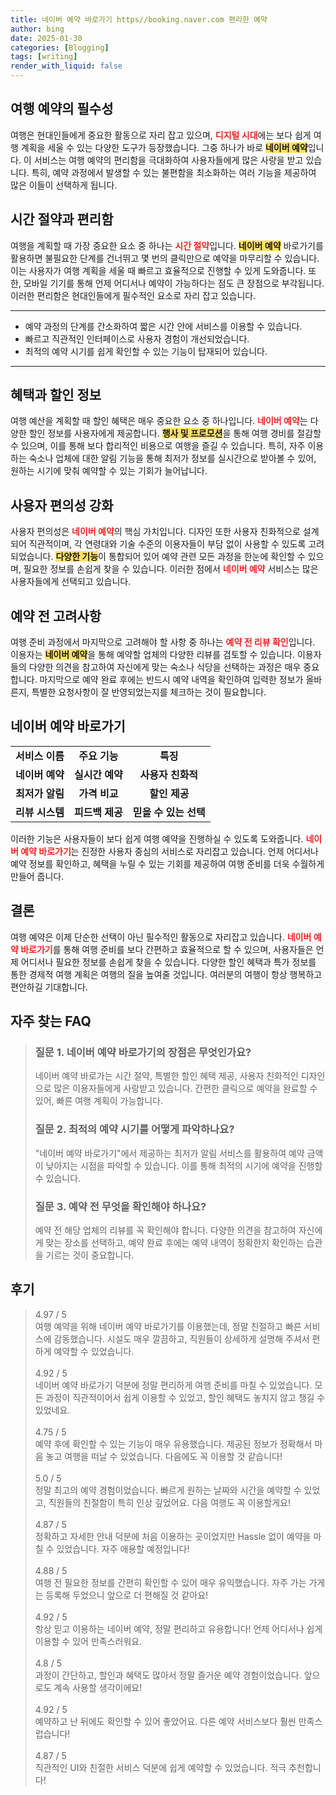 ```yaml
---
title: 네이버 예약 바로가기 https//booking.naver.com 편리한 예약
author: bing
date: 2025-01-30
categories: [Blogging]
tags: [writing]
render_with_liquid: false
---
```



<h2 id='여행예약의필수성'>여행 예약의 필수성</h2>

<p>여행은 현대인들에게 중요한 활동으로 자리 잡고 있으며, <b><span style="color: #ee2323;">디지털 시대</span></b>에는 보다 쉽게 여행 계획을 세울 수 있는 다양한 도구가 등장했습니다. 그중 하나가 바로 <b><span style="background-color: #ffe066;">네이버 예약</span></b>입니다. 이 서비스는 여행 예약의 편리함을 극대화하여 사용자들에게 많은 사랑을 받고 있습니다. 특히, 예약 과정에서 발생할 수 있는 불편함을 최소화하는 여러 기능을 제공하여 많은 이들이 선택하게 됩니다.</p>

<h2 id='시간절약과편리함'>시간 절약과 편리함</h2>

<p>여행을 계획할 때 가장 중요한 요소 중 하나는 <b><span style="color: #ee2323;">시간 절약</span></b>입니다. <b><span style="background-color: #ffe066;">네이버 예약</span></b> 바로가기를 활용하면 불필요한 단계를 건너뛰고 몇 번의 클릭만으로 예약을 마무리할 수 있습니다. 이는 사용자가 여행 계획을 세울 때 빠르고 효율적으로 진행할 수 있게 도와줍니다. 또한, 모바일 기기를 통해 언제 어디서나 예약이 가능하다는 점도 큰 장점으로 부각됩니다. 이러한 편리함은 현대인들에게 필수적인 요소로 자리 잡고 있습니다.</p>

<hr />

<ul>
    <li>예약 과정의 단계를 간소화하여 짧은 시간 안에 서비스를 이용할 수 있습니다.</li>
    <li>빠르고 직관적인 인터페이스로 사용자 경험이 개선되었습니다.</li>
    <li>최적의 예약 시기를 쉽게 확인할 수 있는 기능이 탑재되어 있습니다.</li>
</ul>

<hr />

<h2 id='혜택과할인정보'>혜택과 할인 정보</h2>

<p>여행 예산을 계획할 때 할인 혜택은 매우 중요한 요소 중 하나입니다. <b><span style="color: #ee2323;">네이버 예약</span></b>는 다양한 할인 정보를 사용자에게 제공합니다. <b><span style="background-color: #ffe066;">행사 및 프로모션</span></b>을 통해 여행 경비를 절감할 수 있으며, 이를 통해 보다 합리적인 비용으로 여행을 즐길 수 있습니다. 특히, 자주 이용하는 숙소나 업체에 대한 알림 기능을 통해 최저가 정보를 실시간으로 받아볼 수 있어, 원하는 시기에 맞춰 예약할 수 있는 기회가 늘어납니다.</p>

<h2 id='편의성강화'>사용자 편의성 강화</h2>

<p>사용자 편의성은 <b><span style="color: #ee2323;">네이버 예약</span></b>의 핵심 가치입니다. 디자인 또한 사용자 친화적으로 설계되어 직관적이며, 각 연령대와 기술 수준의 이용자들이 부담 없이 사용할 수 있도록 고려되었습니다. <b><span style="background-color: #ffe066;">다양한 기능</span></b>이 통합되어 있어 예약 관련 모든 과정을 한눈에 확인할 수 있으며, 필요한 정보를 손쉽게 찾을 수 있습니다. 이러한 점에서 <b><span style="color: #ee2323;">네이버 예약</span></b> 서비스는 많은 사용자들에게 선택되고 있습니다.</p>

<h2 id='예약 고려사항'>예약 전 고려사항</h2>

<p>여행 준비 과정에서 마지막으로 고려해야 할 사항 중 하나는 <b><span style="color: #ee2323;">예약 전 리뷰 확인</span></b>입니다. 이용자는 <b><span style="background-color: #ffe066;">네이버 예약</span></b>을 통해 예약할 업체의 다양한 리뷰를 검토할 수 있습니다. 이용자들의 다양한 의견을 참고하여 자신에게 맞는 숙소나 식당을 선택하는 과정은 매우 중요합니다. 마지막으로 예약 완료 후에는 반드시 예약 내역을 확인하여 입력한 정보가 올바른지, 특별한 요청사항이 잘 반영되었는지를 체크하는 것이 필요합니다.</p>

<h2 id='네이버예약바로가기'>네이버 예약 바로가기</h2>

<table>
    <tr>
        <td style="text-align: center; height: 17px;"><b>서비스 이름</b></td>
        <td style="text-align: center; height: 17px;"><b>주요 기능</b></td>
        <td style="text-align: center; height: 17px;"><b>특징</b></td>
    </tr>
    <tr>
        <td style="text-align: center; height: 17px;"><b>네이버 예약</b></td>
        <td style="text-align: center; height: 17px;"><b>실시간 예약</b></td>
        <td style="text-align: center; height: 17px;"><b>사용자 친화적</b></td>
    </tr>
    <tr>
        <td style="text-align: center; height: 17px;"><b>최저가 알림</b></td>
        <td style="text-align: center; height: 17px;"><b>가격 비교</b></td>
        <td style="text-align: center; height: 17px;"><b>할인 제공</b></td>
    </tr>
    <tr>
        <td style="text-align: center; height: 17px;"><b>리뷰 시스템</b></td>
        <td style="text-align: center; height: 17px;"><b>피드백 제공</b></td>
        <td style="text-align: center; height: 17px;"><b>믿을 수 있는 선택</b></td>
    </tr>
</table>

<p>이러한 기능은 사용자들이 보다 쉽게 여행 예약을 진행하실 수 있도록 도와줍니다. <b><span style="color: #ee2323;">네이버 예약 바로가기</span></b>는 진정한 사용자 중심의 서비스로 자리잡고 있습니다. 언제 어디서나 예약 정보를 확인하고, 혜택을 누릴 수 있는 기회를 제공하여 여행 준비를 더욱 수월하게 만들어 줍니다.</p>

<h2 id='결론'>결론</h2>

<p>여행 예약은 이제 단순한 선택이 아닌 필수적인 활동으로 자리잡고 있습니다. <b><span style="color: #ee2323;">네이버 예약 바로가기</span></b>를 통해 여행 준비를 보다 간편하고 효율적으로 할 수 있으며, 사용자들은 언제 어디서나 필요한 정보를 손쉽게 찾을 수 있습니다. 다양한 할인 혜택과 특가 정보를 통한 경제적 여행 계획은 여행의 질을 높여줄 것입니다. 여러분의 여행이 항상 행복하고 편안하길 기대합니다.</p>


<h2 id='자주_찾는_FAQ'>자주 찾는 FAQ</h2>
<div itemscope="" itemtype="https://schema.org/FAQPage"> 
<blockquote> 
<div itemscope="" itemprop="mainEntity" itemtype="https://schema.org/Question"> 
<h3 itemprop="name">질문 1. 네이버 예약 바로가기의 장점은 무엇인가요?</h3> 
<div itemscope="" itemprop="acceptedAnswer" itemtype="https://schema.org/Answer"> 
<span itemprop="text"> 
<p>네이버 예약 바로가는 시간 절약, 특별한 할인 혜택 제공, 사용자 친화적인 디자인으로 많은 이용자들에게 사랑받고 있습니다. 간편한 클릭으로 예약을 완료할 수 있어, 빠른 여행 계획이 가능합니다.</p> 
</span> 
</div> 
</div> 

<div itemscope="" itemprop="mainEntity" itemtype="https://schema.org/Question"> 
<h3 itemprop="name">질문 2. 최적의 예약 시기를 어떻게 파악하나요?</h3> 
<div itemscope="" itemprop="acceptedAnswer" itemtype="https://schema.org/Answer"> 
<span itemprop="text"> 
<p>"네이버 예약 바로가기"에서 제공하는 최저가 알림 서비스를 활용하여 예약 금액이 낮아지는 시점을 파악할 수 있습니다. 이를 통해 최적의 시기에 예약을 진행할 수 있습니다.</p> 
</span> 
</div> 
</div> 

<div itemscope="" itemprop="mainEntity" itemtype="https://schema.org/Question"> 
<h3 itemprop="name">질문 3. 예약 전 무엇을 확인해야 하나요?</h3> 
<div itemscope="" itemprop="acceptedAnswer" itemtype="https://schema.org/Answer"> 
<span itemprop="text"> 
<p>예약 전 해당 업체의 리뷰를 꼭 확인해야 합니다. 다양한 의견을 참고하여 자신에게 맞는 장소를 선택하고, 예약 완료 후에는 예약 내역이 정확한지 확인하는 습관을 기르는 것이 중요합니다.</p> 
</span> 
</div> 
</div> 
</blockquote> 
</div>
<h2 id='후기'>후기</h2>
<div itemscope itemtype="https://schema.org/Product">
  <blockquote>
  <div itemprop="review" itemscope itemtype="https://schema.org/Review">
      <div itemprop="reviewRating" itemscope itemtype="https://schema.org/Rating"> <span itemprop="ratingValue">4.97</span> / <span itemprop="bestRating">5</span> </div>
      <span itemprop="reviewBody">여행 예약을 위해 네이버 예약 바로가기를 이용했는데, 정말 친절하고 빠른 서비스에 감동했습니다. 시설도 매우 깔끔하고, 직원들이 상세하게 설명해 주셔서 편하게 예약할 수 있었습니다.</span>
  </div>
  <br>
  <div itemprop="review" itemscope itemtype="https://schema.org/Review">
      <div itemprop="reviewRating" itemscope itemtype="https://schema.org/Rating"> <span itemprop="ratingValue">4.92</span> / <span itemprop="bestRating">5</span> </div>
      <span itemprop="reviewBody">네이버 예약 바로가기 덕분에 정말 편리하게 여행 준비를 마칠 수 있었습니다. 모든 과정이 직관적이어서 쉽게 이용할 수 있었고, 할인 혜택도 놓치지 않고 챙길 수 있었네요.</span>
  </div>
  <br>
  <div itemprop="review" itemscope itemtype="https://schema.org/Review">
      <div itemprop="reviewRating" itemscope itemtype="https://schema.org/Rating"> <span itemprop="ratingValue">4.75</span> / <span itemprop="bestRating">5</span> </div>
      <span itemprop="reviewBody">예약 후에 확인할 수 있는 기능이 매우 유용했습니다. 제공된 정보가 정확해서 마음 놓고 여행을 떠날 수 있었습니다. 다음에도 꼭 이용할 것 같습니다!</span>
  </div>
  <br>
  <div itemprop="review" itemscope itemtype="https://schema.org/Review">
      <div itemprop="reviewRating" itemscope itemtype="https://schema.org/Rating"> <span itemprop="ratingValue">5.0</span> / <span itemprop="bestRating">5</span> </div>
      <span itemprop="reviewBody">정말 최고의 예약 경험이었습니다. 빠르게 원하는 날짜와 시간을 예약할 수 있었고, 직원들의 친절함이 특히 인상 깊었어요. 다음 여행도 꼭 이용할게요!</span>
  </div>
  <br>
  <div itemprop="review" itemscope itemtype="https://schema.org/Review">
      <div itemprop="reviewRating" itemscope itemtype="https://schema.org/Rating"> <span itemprop="ratingValue">4.87</span> / <span itemprop="bestRating">5</span> </div>
      <span itemprop="reviewBody">정확하고 자세한 안내 덕분에 처음 이용하는 곳이었지만 Hassle 없이 예약을 마칠 수 있었습니다. 자주 애용할 예정입니다!</span>
  </div>
  <br>
  <div itemprop="review" itemscope itemtype="https://schema.org/Review">
      <div itemprop="reviewRating" itemscope itemtype="https://schema.org/Rating"> <span itemprop="ratingValue">4.88</span> / <span itemprop="bestRating">5</span> </div>
      <span itemprop="reviewBody">여행 전 필요한 정보를 간편히 확인할 수 있어 매우 유익했습니다. 자주 가는 가게는 등록해 두었으니 앞으로 더 편해질 것 같아요!</span>
  </div>
  <br>
  <div itemprop="review" itemscope itemtype="https://schema.org/Review">
      <div itemprop="reviewRating" itemscope itemtype="https://schema.org/Rating"> <span itemprop="ratingValue">4.92</span> / <span itemprop="bestRating">5</span> </div>
      <span itemprop="reviewBody">항상 믿고 이용하는 네이버 예약, 정말 편리하고 유용합니다! 언제 어디서나 쉽게 이용할 수 있어 만족스러워요.</span>
  </div>
  <br>
  <div itemprop="review" itemscope itemtype="https://schema.org/Review">
      <div itemprop="reviewRating" itemscope itemtype="https://schema.org/Rating"> <span itemprop="ratingValue">4.8</span> / <span itemprop="bestRating">5</span> </div>
      <span itemprop="reviewBody">과정이 간단하고, 할인과 혜택도 많아서 정말 즐거운 예약 경험이었습니다. 앞으로도 계속 사용할 생각이에요!</span>
  </div>
  <br>
  <div itemprop="review" itemscope itemtype="https://schema.org/Review">
      <div itemprop="reviewRating" itemscope itemtype="https://schema.org/Rating"> <span itemprop="ratingValue">4.92</span> / <span itemprop="bestRating">5</span> </div>
      <span itemprop="reviewBody">예약하고 난 뒤에도 확인할 수 있어 좋았어요. 다른 예약 서비스보다 훨씬 만족스럽습니다!</span>
  </div>
  <br>
  <div itemprop="review" itemscope itemtype="https://schema.org/Review">
      <div itemprop="reviewRating" itemscope itemtype="https://schema.org/Rating"> <span itemprop="ratingValue">4.87</span> / <span itemprop="bestRating">5</span> </div>
      <span itemprop="reviewBody">직관적인 UI와 친절한 서비스 덕분에 쉽게 예약할 수 있었습니다. 적극 추천합니다!</span>
  </div>
  </blockquote>
</div>
